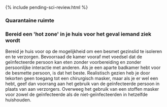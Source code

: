 
{% include pending-sci-review.html %}
 ### Quarantaine ruimte 

 ### Bereid een 'hot zone' in je huis voor het geval iemand ziek wordt 

Bereid je huis voor op de mogelijkheid om een besmet gezinslid te isoleren en te verzorgen. Bevoorraad de kamer vooraf met voedsel dat de geïnfecteerde persoon kan eten zonder voorbereiding en zonder persoonlijke interactie met anderen. Als je een aparte badkamer hebt voor de besmette persoon, is dat het beste. Realistisch gezien heb je door tekorten geen toegang tot een chirurgisch masker, maar als je er wel een hebt, geef dan voorrang aan het gebruik van de geïnfecteerde persoon in plaats van aan verzorgers. Overweeg het gebruik van een stoffen masker voor zowel de geïnfecteerde als de niet-geïnfecteerden in hetzelfde huishouden. 
